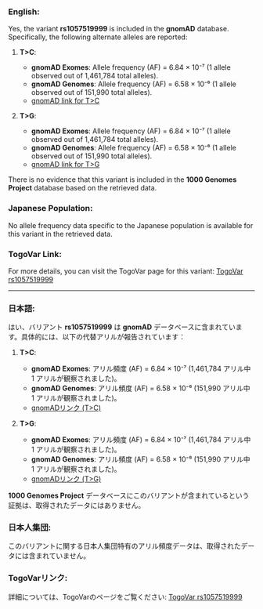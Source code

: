 ### English:
Yes, the variant **rs1057519999** is included in the **gnomAD** database. Specifically, the following alternate alleles are reported:

1. **T>C**:
   - **gnomAD Exomes**: Allele frequency (AF) = 6.84 × 10⁻⁷ (1 allele observed out of 1,461,784 total alleles).
   - **gnomAD Genomes**: Allele frequency (AF) = 6.58 × 10⁻⁶ (1 allele observed out of 151,990 total alleles).
   - [gnomAD link for T>C](https://gnomad.broadinstitute.org/variant/17-7674247-T-C?dataset=gnomad_r4)

2. **T>G**:
   - **gnomAD Exomes**: Allele frequency (AF) = 6.84 × 10⁻⁷ (1 allele observed out of 1,461,784 total alleles).
   - **gnomAD Genomes**: Allele frequency (AF) = 6.58 × 10⁻⁶ (1 allele observed out of 151,990 total alleles).
   - [gnomAD link for T>G](https://gnomad.broadinstitute.org/variant/17-7674247-T-G?dataset=gnomad_r4)

There is no evidence that this variant is included in the **1000 Genomes Project** database based on the retrieved data.

### Japanese Population:
No allele frequency data specific to the Japanese population is available for this variant in the retrieved data.

### TogoVar Link:
For more details, you can visit the TogoVar page for this variant: [TogoVar rs1057519999](https://togovar.org)

---

### 日本語:
はい、バリアント **rs1057519999** は **gnomAD** データベースに含まれています。具体的には、以下の代替アリルが報告されています：

1. **T>C**:
   - **gnomAD Exomes**: アリル頻度 (AF) = 6.84 × 10⁻⁷ (1,461,784 アリル中 1 アリルが観察されました)。
   - **gnomAD Genomes**: アリル頻度 (AF) = 6.58 × 10⁻⁶ (151,990 アリル中 1 アリルが観察されました)。
   - [gnomADリンク (T>C)](https://gnomad.broadinstitute.org/variant/17-7674247-T-C?dataset=gnomad_r4)

2. **T>G**:
   - **gnomAD Exomes**: アリル頻度 (AF) = 6.84 × 10⁻⁷ (1,461,784 アリル中 1 アリルが観察されました)。
   - **gnomAD Genomes**: アリル頻度 (AF) = 6.58 × 10⁻⁶ (151,990 アリル中 1 アリルが観察されました)。
   - [gnomADリンク (T>G)](https://gnomad.broadinstitute.org/variant/17-7674247-T-G?dataset=gnomad_r4)

**1000 Genomes Project** データベースにこのバリアントが含まれているという証拠は、取得されたデータにはありません。

### 日本人集団:
このバリアントに関する日本人集団特有のアリル頻度データは、取得されたデータには含まれていません。

### TogoVarリンク:
詳細については、TogoVarのページをご覧ください: [TogoVar rs1057519999](https://togovar.org)